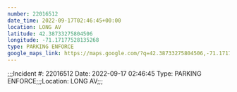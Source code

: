 ```yaml
---
number: 22016512
date_time: 2022-09-17T02:46:45+00:00
location: LONG AV
latitude: 42.38733275804506
longitude: -71.17177528135268
type: PARKING ENFORCE
google_maps_link: https://maps.google.com/?q=42.38733275804506,-71.17177528135268
---
```


;;;Incident #: 22016512   Date: 2022-09-17 02:46:45   Type: PARKING ENFORCE;;;Location: LONG AV;;;
